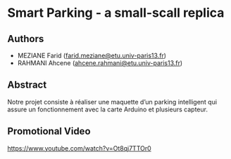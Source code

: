 # Smart Parking - a small-scall replica

## Authors
* MEZIANE Farid (farid.meziane@etu.univ-paris13.fr)
* RAHMANI Ahcene (ahcene.rahmani@etu.univ-paris13.fr)

## Abstract
Notre projet consiste à réaliser une maquette d’un parking intelligent qui assure un
fonctionnement avec la carte Arduino et plusieurs capteur.

## Promotional Video
https://www.youtube.com/watch?v=Ot8qj7TTOr0
